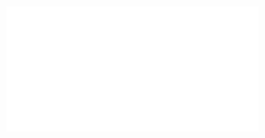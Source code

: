 <div align="center">
	<img src="https://github.com/DylanMrn/presentation/blob/main/dydy.svg">
</div>
